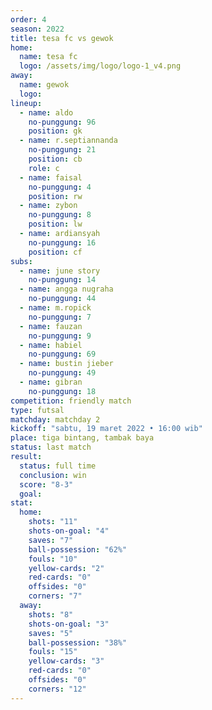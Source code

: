 ```yaml
---
order: 4
season: 2022
title: tesa fc vs gewok
home:
  name: tesa fc
  logo: /assets/img/logo/logo-1_v4.png
away:
  name: gewok
  logo: 
lineup:
  - name: aldo
    no-punggung: 96
    position: gk
  - name: r.septiannanda
    no-punggung: 21
    position: cb
    role: c
  - name: faisal
    no-punggung: 4
    position: rw
  - name: zybon
    no-punggung: 8
    position: lw
  - name: ardiansyah
    no-punggung: 16
    position: cf
subs:
  - name: june story
    no-punggung: 14
  - name: angga nugraha
    no-punggung: 44
  - name: m.ropick
    no-punggung: 7
  - name: fauzan
    no-punggung: 9
  - name: habiel
    no-punggung: 69
  - name: bustin jieber
    no-punggung: 49
  - name: gibran
    no-punggung: 18
competition: friendly match
type: futsal
matchday: matchday 2
kickoff: "sabtu, 19 maret 2022 • 16:00 wib"
place: tiga bintang, tambak baya 
status: last match
result:
  status: full time
  conclusion: win
  score: "8-3"
  goal: 
stat:
  home:
    shots: "11"
    shots-on-goal: "4"
    saves: "7"
    ball-possession: "62%"
    fouls: "10"
    yellow-cards: "2"
    red-cards: "0"
    offsides: "0"
    corners: "7"
  away:
    shots: "8"
    shots-on-goal: "3"
    saves: "5"
    ball-possession: "38%"
    fouls: "15"
    yellow-cards: "3"
    red-cards: "0"
    offsides: "0"
    corners: "12"
---
```

